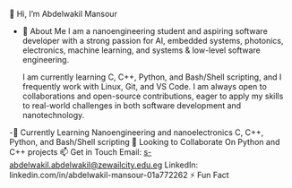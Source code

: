 👋 Hi, I’m Abdelwakil Mansour
- 👀 About Me
  I am a nanoengineering student and aspiring software developer with a strong passion for AI, embedded systems, photonics, electronics, machine learning, and systems &     low-level software engineering.

  I am currently learning C, C++, Python, and Bash/Shell scripting, and I frequently work with Linux, Git, and VS Code. I am always open to collaborations and open-source  contributions, eager to apply my skills to real-world challenges in both software development and nanotechnology.

-🌱 Currently Learning
  Nanoengineering and nanoelectronics
  C, C++, Python, and Bash/Shell scripting
💞️ Looking to Collaborate On
  Python and C++ projects
📫 Get in Touch
Email: s-abdelwakil.abdelwakil@zewailcity.edu.eg
LinkedIn: linkedin.com/in/abdelwakil-mansour-01a772262
⚡ Fun Fact
<!-- Add a fun fact about yourself here! -->
<!---
Abdelwakil-Mansour/Abdelwakil-Mansour is a ✨ special ✨ repository because its `README.md` (this file) appears on your GitHub profile.
You can click the Preview link to take a look at your changes.
--->
